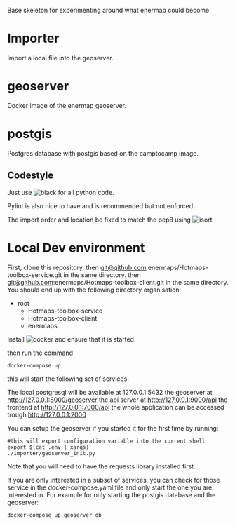 Base skeleton for experimenting around what enermap could become
# Importer 

Import a local file into the geoserver.

# geoserver

Docker image of the enermap geoserver.

# postgis

Postgres database with postgis based on the camptocamp image.

## Codestyle

Just use ![black](https://github.com/psf/black) for all python code.

Pylint is also nice to have and is recommended but not enforced.

The import order and location be fixed to match the pep8 using ![isort](https://github.com/PyCQA/isort)

# Local Dev environment

First, clone this repository, 
then git@github.com:enermaps/Hotmaps-toolbox-service.git in the same directory.
then git@github.com:enermaps/Hotmaps-toolbox-client.git in the same directory.
You should end up with the following directory organisation:

* root
    * Hotmaps-toolbox-service
    * Hotmaps-toolbox-client
    * enermaps

Install ![docker](https://www.docker.com/products/docker-desktop) and ensure that it is started. 

then run the command

	docker-compose up

this will start the following set of services:

The local postgresql will be available at 127.0.0.1:5432 
the geoserver at http://127.0.0.1:8000/geoserver
the api server at http://127.0.0.1:9000/api
the frontend at http://127.0.0.1:7000/api
the whole application can be accessed trough http://127.0.0.1:2000

You can setup the geoserver if you started it for the first time by running:

	#this will export configuration variable into the current shell
	export $(cat .env | xargs) 
	./importer/geoserver_init.py

Note that you will need to have the requests library installed first.

If you are only interested in a subset of services, you can check for those service in the docker-compose.yaml file and only start the one you are interested in. For example for only starting the postgis database and the geoserver:

	docker-compose up geoserver db
